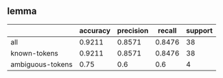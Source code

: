 
## lemma

|                  | accuracy | precision | recall | support |
|------------------|----------|-----------|--------|---------|
| all              | 0.9211   | 0.8571    | 0.8476 | 38      |
| known-tokens     | 0.9211   | 0.8571    | 0.8476 | 38      |
| ambiguous-tokens | 0.75     | 0.6       | 0.6    | 4       |

